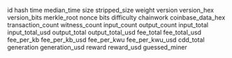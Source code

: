 id
hash
time
median_time
size
stripped_size
weight
version
version_hex
version_bits
merkle_root
nonce
bits
difficulty
chainwork
coinbase_data_hex
transaction_count
witness_count
input_count
output_count
input_total
input_total_usd
output_total
output_total_usd
fee_total
fee_total_usd
fee_per_kb
fee_per_kb_usd
fee_per_kwu
fee_per_kwu_usd
cdd_total
generation
generation_usd
reward
reward_usd
guessed_miner